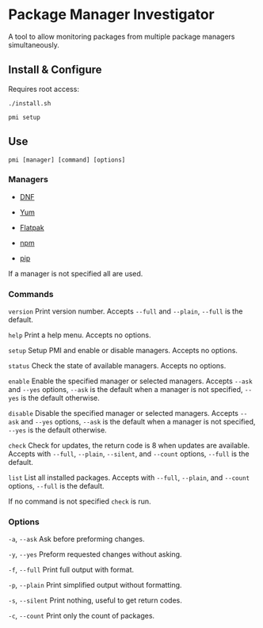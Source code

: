 # Package Manager Investigator
A tool to allow monitoring packages from multiple package managers simultaneously.

## Install & Configure
Requires root access:

	./install.sh

	pmi setup

## Use

	pmi [manager] [command] [options]

### Managers
- [DNF](https://fedoraproject.org/wiki/DNF)

- [Yum](https://fedoraproject.org/wiki/Yum)

- [Flatpak](https://www.flatpak.org/)

- [npm](https://www.npmjs.com/)

- [pip](https://pypi.org/project/pip/)

If a manager is not specified all are used.

### Commands

`version` Print version number. Accepts `--full` and `--plain`, `--full` is the default.

`help` Print a help menu. Accepts no options.

`setup` Setup PMI and enable or disable managers. Accepts no options.

`status` Check the state of available managers. Accepts no options.

`enable` Enable the specified manager or selected managers. Accepts `--ask` and `--yes` options, `--ask` is the default when a manager is not specified, `--yes` is the default otherwise.

`disable` Disable the specified manager or selected managers. Accepts `--ask` and `--yes` options, `--ask` is the default when a manager is not specified, `--yes` is the default otherwise.

`check` Check for updates, the return code is 8 when updates are available. Accepts with `--full`, `--plain`, `--silent`, and `--count` options, `--full` is the default.

`list` List all installed packages. Accepts with `--full`, `--plain`, and `--count` options, `--full` is the default.

If no command is not specified `check` is run.

### Options
`-a`, `--ask` Ask before preforming changes.

`-y`, `--yes` Preform requested changes without asking.

`-f`, `--full` Print full output with format.

`-p`, `--plain` Print simplified output without formatting.

`-s`, `--silent` Print nothing, useful to get return codes.

`-c`, `--count` Print only the count of packages.
